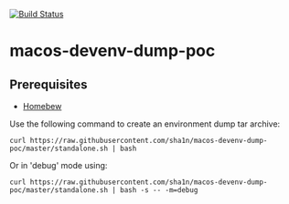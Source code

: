 [![Build Status](https://travis-ci.org/sha1n/macos-devenv-dump-poc.svg?branch=master)](https://travis-ci.org/sha1n/macos-devenv-dump-poc)

# macos-devenv-dump-poc

## Prerequisites
 - [Homebew](https://brew.sh/)


Use the following command to create an environment dump tar archive:

`curl https://raw.githubusercontent.com/sha1n/macos-devenv-dump-poc/master/standalone.sh | bash`

Or in 'debug' mode using:

`curl https://raw.githubusercontent.com/sha1n/macos-devenv-dump-poc/master/standalone.sh | bash -s -- -m=debug`
